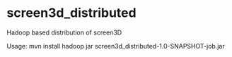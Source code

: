 screen3d_distributed
====================

Hadoop based distribution of screen3D


Usage:
mvn install
hadoop jar screen3d_distributed-1.0-SNAPSHOT-job.jar <parameters>